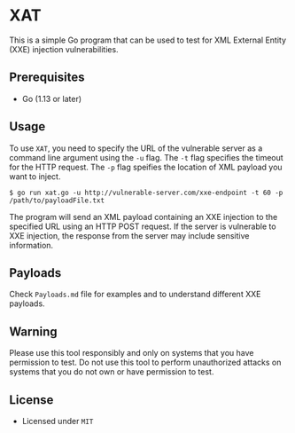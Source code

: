 # XAT

This is a simple Go program that can be used to test for XML External Entity (XXE) injection vulnerabilities.

## Prerequisites

- Go (1.13 or later)

## Usage 

To use `XAT`, you need to specify the URL of the vulnerable server as a command line argument using the `-u` flag. The `-t` flag specifies the timeout for the HTTP request. The `-p` flag speifies the location of XML payload you want to inject.

```
$ go run xat.go -u http://vulnerable-server.com/xxe-endpoint -t 60 -p /path/to/payloadFile.txt
```

The program will send an XML payload containing an XXE injection to the specified URL using an HTTP POST request. If the server is vulnerable to XXE injection, the response from the server may include sensitive information.

## Payloads

Check `Payloads.md` file for examples and to understand different XXE payloads. 

## Warning

Please use this tool responsibly and only on systems that you have permission to test. Do not use this tool to perform unauthorized attacks on systems that you do not own or have permission to test.

## License 

- Licensed under `MIT`
